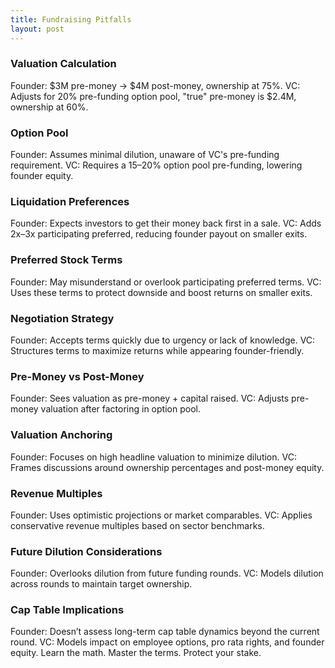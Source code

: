 ```yaml
---
title: Fundraising Pitfalls
layout: post
---
```


### Valuation Calculation
Founder: $3M pre-money → $4M post-money, ownership at 75%.
VC: Adjusts for 20% pre-funding option pool, "true" pre-money is $2.4M, ownership at 60%.

### Option Pool
Founder: Assumes minimal dilution, unaware of VC's pre-funding requirement.
VC: Requires a 15–20% option pool pre-funding, lowering founder equity.

### Liquidation Preferences
Founder: Expects investors to get their money back first in a sale.
VC: Adds 2x–3x participating preferred, reducing founder payout on smaller exits.

### Preferred Stock Terms
Founder: May misunderstand or overlook participating preferred terms.
VC: Uses these terms to protect downside and boost returns on smaller exits.

### Negotiation Strategy
Founder: Accepts terms quickly due to urgency or lack of knowledge.
VC: Structures terms to maximize returns while appearing founder-friendly.

### Pre-Money vs Post-Money
Founder: Sees valuation as pre-money + capital raised.
VC: Adjusts pre-money valuation after factoring in option pool.

### Valuation Anchoring
Founder: Focuses on high headline valuation to minimize dilution.
VC: Frames discussions around ownership percentages and post-money equity.

### Revenue Multiples
Founder: Uses optimistic projections or market comparables.
VC: Applies conservative revenue multiples based on sector benchmarks.

### Future Dilution Considerations
Founder: Overlooks dilution from future funding rounds.
VC: Models dilution across rounds to maintain target ownership.

### Cap Table Implications
Founder: Doesn’t assess long-term cap table dynamics beyond the current round.
VC: Models impact on employee options, pro rata rights, and founder equity.
Learn the math. Master the terms. Protect your stake. 
